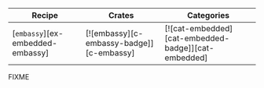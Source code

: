 | Recipe | Crates | Categories |
|--------|--------|------------|
| [`embassy`][ex-embedded-embassy] | [![embassy][c-embassy-badge]][c-embassy] | [![cat-embedded][cat-embedded-badge]][cat-embedded] |

<div class="hidden">
FIXME
</div>
